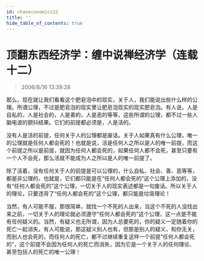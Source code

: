```yaml
---
id: chaneconomics12
title: ''
hide_table_of_contents: true
---
```


# 顶翻东西经济学：缠中说禅经济学（连载十二）

> 2006/8/16 13:39:28

那么，现在就让我们看看这个肥皂泡中的现实，关于人，我们能说出些什么样的公理。所谓公理，不过是肥皂泡的现实里让肥皂泡现实的现实肥皂泡。有人说，人是自私的，人是社会的，人是善的，人是恶的等等，这些所谓的公理，都不过一些人脑电波的颤抖结果。它们的前提都必须是，人是活的。

没有人是活的前提，任何关于人的公理都是废话。关于人如果真有什么公理，唯一的公理就是任何人都会死的！也就是说，活是任何人之所以是人的唯一前提，而这个前提之所以是前提，就因为任何人都会死的，如果任何人都不会死，甚至只要有一个人不会死，那么活就不能成为人之所以是人的唯一前提了。

除了活着，没有任何关于人的前提是可以公理的，什么自私、社会、善、恶等等，都是非公理的，也就是，它们都只能是在“任何人都会死的”这个公理上添加的，没有“任何人都会死的”这个公理，一切关于人的现实表述都是一句废话。所以关于人的理论，只要违背了“任何人都会死的”这个公理，都只能是垃圾理论！

当然，有人可能不服，那很简单，就找一个不死的人出来，当这个不死的人没找出来之前，一切关于人的理论就必须遵守“任何人都会死的”这个公理，这一点是不能有任何疑义的。当然，有疑义也无所谓，因为人总要死的，你的疑义一定随着你的死亡一起消失。有人可能说，那这疑义别人也有，但那是别人的疑义，和你无关，而别人也会死的，而任何人的死亡，都不过继续重复这样一个前提“任何人都会死的”，这个前提不会因为任何人的死亡而消失，因为它是一个关于人的任何理论、甚至包括人的死亡的唯一公理！